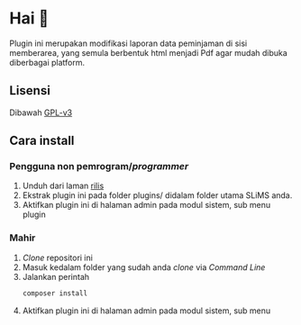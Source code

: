 # Hai 👋

Plugin ini merupakan modifikasi laporan data peminjaman di sisi memberarea, yang semula berbentuk html menjadi Pdf agar mudah dibuka diberbagai platform.

## Lisensi
Dibawah [GPL-v3](https://www.google.com/search?q=apa+itu+gplv3)

## Cara install
### Pengguna non pemrogram/*programmer*
1. Unduh dari laman [rilis](https://github.com/drajathasan/slims-memberarea_report/releases/download/v1.0.0/slims-memberarea_report-v1.0.0.zip)
2. Ekstrak plugin ini pada folder plugins/ didalam folder utama SLiMS anda.
3. Aktifkan plugin ini di halaman admin pada modul sistem, sub menu plugin
### Mahir
1. *Clone* repositori ini
2. Masuk kedalam folder yang sudah anda *clone* via *Command Line*
3. Jalankan perintah
    ```bash
    composer install
    ```
3. Aktifkan plugin ini di halaman admin pada modul sistem, sub menu 